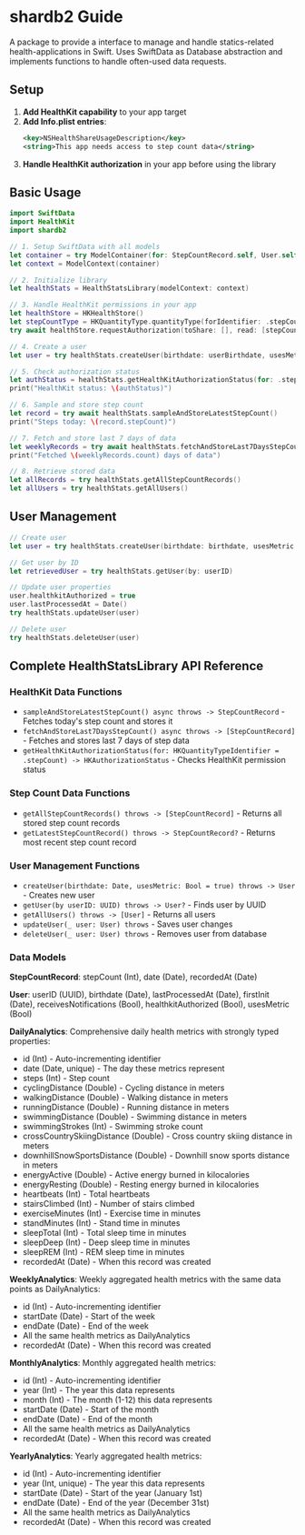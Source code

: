 # shardb2 Guide
A package to provide a interface to manage and handle statics-related health-applications in Swift. Uses SwiftData as Database abstraction and implements functions to handle often-used data requests.

## Setup

1. **Add HealthKit capability** to your app target
2. **Add Info.plist entries**:
   ```xml
   <key>NSHealthShareUsageDescription</key>
   <string>This app needs access to step count data</string>
   ```
3. **Handle HealthKit authorization** in your app before using the library

## Basic Usage

```swift
import SwiftData
import HealthKit
import shardb2

// 1. Setup SwiftData with all models
let container = try ModelContainer(for: StepCountRecord.self, User.self, DailyAnalytics.self, WeeklyAnalytics.self, MonthlyAnalytics.self, YearlyAnalytics.self)
let context = ModelContext(container)

// 2. Initialize library
let healthStats = HealthStatsLibrary(modelContext: context)

// 3. Handle HealthKit permissions in your app
let healthStore = HKHealthStore()
let stepCountType = HKQuantityType.quantityType(forIdentifier: .stepCount)!
try await healthStore.requestAuthorization(toShare: [], read: [stepCountType])

// 4. Create a user
let user = try healthStats.createUser(birthdate: userBirthdate, usesMetric: true)

// 5. Check authorization status
let authStatus = healthStats.getHealthKitAuthorizationStatus(for: .stepCount)
print("HealthKit status: \(authStatus)")

// 6. Sample and store step count
let record = try await healthStats.sampleAndStoreLatestStepCount()
print("Steps today: \(record.stepCount)")

// 7. Fetch and store last 7 days of data
let weeklyRecords = try await healthStats.fetchAndStoreLast7DaysStepCount()
print("Fetched \(weeklyRecords.count) days of data")

// 8. Retrieve stored data
let allRecords = try healthStats.getAllStepCountRecords()
let allUsers = try healthStats.getAllUsers()
```

## User Management

```swift
// Create user
let user = try healthStats.createUser(birthdate: birthdate, usesMetric: true)

// Get user by ID
let retrievedUser = try healthStats.getUser(by: userID)

// Update user properties
user.healthkitAuthorized = true
user.lastProcessedAt = Date()
try healthStats.updateUser(user)

// Delete user
try healthStats.deleteUser(user)
```

## Complete HealthStatsLibrary API Reference

### HealthKit Data Functions
- `sampleAndStoreLatestStepCount() async throws -> StepCountRecord` - Fetches today's step count and stores it
- `fetchAndStoreLast7DaysStepCount() async throws -> [StepCountRecord]` - Fetches and stores last 7 days of step data
- `getHealthKitAuthorizationStatus(for: HKQuantityTypeIdentifier = .stepCount) -> HKAuthorizationStatus` - Checks HealthKit permission status

### Step Count Data Functions  
- `getAllStepCountRecords() throws -> [StepCountRecord]` - Returns all stored step count records
- `getLatestStepCountRecord() throws -> StepCountRecord?` - Returns most recent step count record

### User Management Functions
- `createUser(birthdate: Date, usesMetric: Bool = true) throws -> User` - Creates new user
- `getUser(by userID: UUID) throws -> User?` - Finds user by UUID
- `getAllUsers() throws -> [User]` - Returns all users
- `updateUser(_ user: User) throws` - Saves user changes
- `deleteUser(_ user: User) throws` - Removes user from database

### Data Models

**StepCountRecord**: stepCount (Int), date (Date), recordedAt (Date)

**User**: userID (UUID), birthdate (Date), lastProcessedAt (Date), firstInit (Date), receivesNotifications (Bool), healthkitAuthorized (Bool), usesMetric (Bool)

**DailyAnalytics**: Comprehensive daily health metrics with strongly typed properties:
- id (Int) - Auto-incrementing identifier
- date (Date, unique) - The day these metrics represent
- steps (Int) - Step count
- cyclingDistance (Double) - Cycling distance in meters
- walkingDistance (Double) - Walking distance in meters  
- runningDistance (Double) - Running distance in meters
- swimmingDistance (Double) - Swimming distance in meters
- swimmingStrokes (Int) - Swimming stroke count
- crossCountrySkiingDistance (Double) - Cross country skiing distance in meters
- downhillSnowSportsDistance (Double) - Downhill snow sports distance in meters
- energyActive (Double) - Active energy burned in kilocalories
- energyResting (Double) - Resting energy burned in kilocalories
- heartbeats (Int) - Total heartbeats
- stairsClimbed (Int) - Number of stairs climbed
- exerciseMinutes (Int) - Exercise time in minutes
- standMinutes (Int) - Stand time in minutes
- sleepTotal (Int) - Total sleep time in minutes
- sleepDeep (Int) - Deep sleep time in minutes
- sleepREM (Int) - REM sleep time in minutes
- recordedAt (Date) - When this record was created

**WeeklyAnalytics**: Weekly aggregated health metrics with the same data points as DailyAnalytics:
- id (Int) - Auto-incrementing identifier
- startDate (Date) - Start of the week
- endDate (Date) - End of the week
- All the same health metrics as DailyAnalytics
- recordedAt (Date) - When this record was created

**MonthlyAnalytics**: Monthly aggregated health metrics:
- id (Int) - Auto-incrementing identifier
- year (Int) - The year this data represents
- month (Int) - The month (1-12) this data represents
- startDate (Date) - Start of the month
- endDate (Date) - End of the month
- All the same health metrics as DailyAnalytics
- recordedAt (Date) - When this record was created

**YearlyAnalytics**: Yearly aggregated health metrics:
- id (Int) - Auto-incrementing identifier
- year (Int, unique) - The year this data represents
- startDate (Date) - Start of the year (January 1st)
- endDate (Date) - End of the year (December 31st)
- All the same health metrics as DailyAnalytics
- recordedAt (Date) - When this record was created
